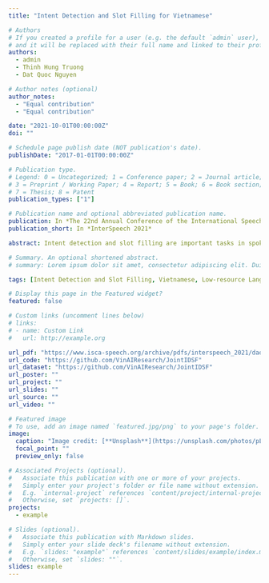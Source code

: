 ```yaml
---
title: "Intent Detection and Slot Filling for Vietnamese"

# Authors
# If you created a profile for a user (e.g. the default `admin` user), write the username (folder name) here
# and it will be replaced with their full name and linked to their profile.
authors:
  - admin
  - Thinh Hung Truong
  - Dat Quoc Nguyen

# Author notes (optional)
author_notes:
  - "Equal contribution"
  - "Equal contribution"

date: "2021-10-01T00:00:00Z"
doi: ""

# Schedule page publish date (NOT publication's date).
publishDate: "2017-01-01T00:00:00Z"

# Publication type.
# Legend: 0 = Uncategorized; 1 = Conference paper; 2 = Journal article;
# 3 = Preprint / Working Paper; 4 = Report; 5 = Book; 6 = Book section;
# 7 = Thesis; 8 = Patent
publication_types: ["1"]

# Publication name and optional abbreviated publication name.
publication: In *The 22nd Annual Conference of the International Speech Communication Association*
publication_short: In *InterSpeech 2021*

abstract: Intent detection and slot filling are important tasks in spoken and natural language understanding. However, Vietnamese is a low-resource language in these research topics. In this paper, we present the first public intent detection and slot filling dataset for Vietnamese. In addition, we also propose a joint model for intent detection and slot filling, that extends the recent state-of-the-art JointBERT+CRF model [1] with an intent-slot attention layer to explicitly incorporate intent context information into slot filling via “soft” intent label embedding. Experimental results on our Vietnamese dataset show that our proposed model significantly outperforms JointBERT+CRF. We publicly release our dataset and the implementation of our model.

# Summary. An optional shortened abstract.
# summary: Lorem ipsum dolor sit amet, consectetur adipiscing elit. Duis posuere tellus ac convallis placerat. Proin tincidunt magna sed ex sollicitudin condimentum.

tags: [Intent Detection and Slot Filling, Vietnamese, Low-resource Language]

# Display this page in the Featured widget?
featured: false

# Custom links (uncomment lines below)
# links:
# - name: Custom Link
#   url: http://example.org

url_pdf: "https://www.isca-speech.org/archive/pdfs/interspeech_2021/dao21_interspeech.pdf"
url_code: "https://github.com/VinAIResearch/JointIDSF"
url_dataset: "https://github.com/VinAIResearch/JointIDSF"
url_poster: ""
url_project: ""
url_slides: ""
url_source: ""
url_video: ""

# Featured image
# To use, add an image named `featured.jpg/png` to your page's folder.
image:
  caption: "Image credit: [**Unsplash**](https://unsplash.com/photos/pLCdAaMFLTE)"
  focal_point: ""
  preview_only: false

# Associated Projects (optional).
#   Associate this publication with one or more of your projects.
#   Simply enter your project's folder or file name without extension.
#   E.g. `internal-project` references `content/project/internal-project/index.md`.
#   Otherwise, set `projects: []`.
projects:
  - example

# Slides (optional).
#   Associate this publication with Markdown slides.
#   Simply enter your slide deck's filename without extension.
#   E.g. `slides: "example"` references `content/slides/example/index.md`.
#   Otherwise, set `slides: ""`.
slides: example
---
```


<!-- {{% callout note %}}
Click the _Cite_ button above to demo the feature to enable visitors to import publication metadata into their reference management software.
{{% /callout %}}

{{% callout note %}}
Create your slides in Markdown - click the _Slides_ button to check out the example.
{{% /callout %}}

Supplementary notes can be added here, including [code, math, and images](https://wowchemy.com/docs/writing-markdown-latex/). -->
